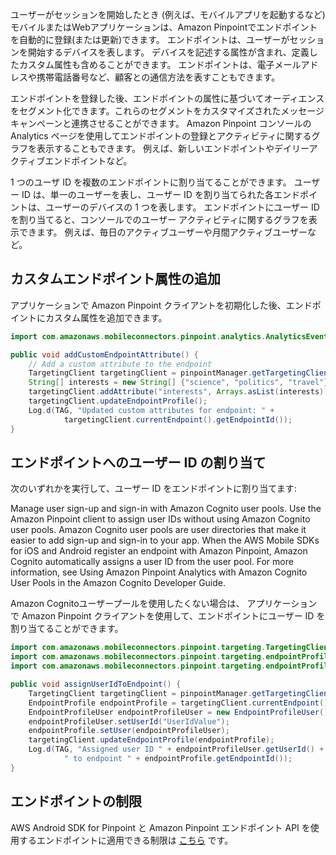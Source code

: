 ユーザーがセッションを開始したとき (例えば、モバイルアプリを起動するなど) モバイルまたはWebアプリケーションは、Amazon Pinpointでエンドポイントを自動的に登録(または更新)できます。 エンドポイントは、ユーザーがセッションを開始するデバイスを表します。 デバイスを記述する属性が含まれ、定義したカスタム属性も含めることができます。 エンドポイントは、電子メールアドレスや携帯電話番号など、顧客との通信方法を表すこともできます。

エンドポイントを登録した後、エンドポイントの属性に基づいてオーディエンスをセグメント化できます。これらのセグメントをカスタマイズされたメッセージキャンペーンと連携させることができます。 Amazon Pinpoint コンソールの Analytics ページを使用してエンドポイントの登録とアクティビティに関するグラフを表示することもできます。 例えば、新しいエンドポイントやデイリーアクティブエンドポイントなど。

1 つのユーザ ID を複数のエンドポイントに割り当てることができます。 ユーザー ID は、単一のユーザーを表し、ユーザー ID を割り当てられた各エンドポイントは、ユーザーのデバイスの 1 つを表します。 エンドポイントにユーザー ID を割り当てると、コンソールでのユーザー アクティビティに関するグラフを表示できます。 例えば、毎日のアクティブユーザーや月間アクティブユーザーなど。

## カスタムエンドポイント属性の追加

アプリケーションで Amazon Pinpoint クライアントを初期化した後、エンドポイントにカスタム属性を追加できます。

<div id="java" class="tab-content current">

```java
import com.amazonaws.mobileconnectors.pinpoint.analytics.AnalyticsEvent;

public void addCustomEndpointAttribute() {
    // Add a custom attribute to the endpoint
    TargetingClient targetingClient = pinpointManager.getTargetingClient();
    String[] interests = new String[] {"science", "politics", "travel"};
    targetingClient.addAttribute("interests", Arrays.asList(interests));
    targetingClient.updateEndpointProfile();
    Log.d(TAG, "Updated custom attributes for endpoint: " +
            targetingClient.currentEndpoint().getEndpointId());
}
```
</div>

## エンドポイントへのユーザー ID の割り当て
次のいずれかを実行して、ユーザー ID をエンドポイントに割り当てます:

Manage user sign-up and sign-in with Amazon Cognito user pools. Use the Amazon Pinpoint client to assign user IDs without using Amazon Cognito user pools. Amazon Cognito user pools are user directories that make it easier to add sign-up and sign-in to your app. When the AWS Mobile SDKs for iOS and Android register an endpoint with Amazon Pinpoint, Amazon Cognito automatically assigns a user ID from the user pool. For more information, see Using Amazon Pinpoint Analytics with Amazon Cognito User Pools in the Amazon Cognito Developer Guide.

Amazon Cognitoユーザープールを使用したくない場合は、 アプリケーションで Amazon Pinpoint クライアントを使用して、エンドポイントにユーザー ID を割り当てることができます。

<div id="java" class="tab-content current">

```java
import com.amazonaws.mobileconnectors.pinpoint.targeting.TargetingClient;
import com.amazonaws.mobileconnectors.pinpoint.targeting.endpointProfile.EndpointProfileUser;
import com.amazonaws.mobileconnectors.pinpoint.targeting.endpointProfile.EndpointProfile;

public void assignUserIdToEndpoint() {
    TargetingClient targetingClient = pinpointManager.getTargetingClient();
    EndpointProfile endpointProfile = targetingClient.currentEndpoint();
    EndpointProfileUser endpointProfileUser = new EndpointProfileUser();
    endpointProfileUser.setUserId("UserIdValue");
    endpointProfile.setUser(endpointProfileUser);
    targetingClient.updateEndpointProfile(endpointProfile);
    Log.d(TAG, "Assigned user ID " + endpointProfileUser.getUserId() +
            " to endpoint " + endpointProfile.getEndpointId());
}
```
</div>

## エンドポイントの制限

AWS Android SDK for Pinpoint と Amazon Pinpoint エンドポイント API を使用するエンドポイントに適用できる制限は [こちら](https://docs.aws.amazon.com/pinpoint/latest/developerguide/limits.html#limits-endpoint) です。
